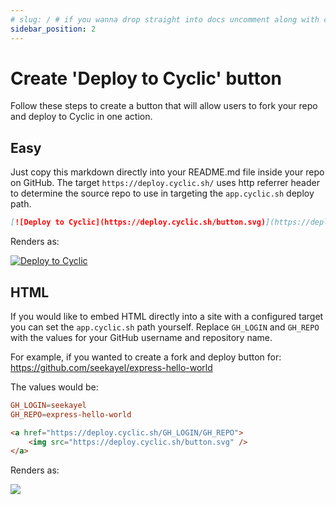 ```yaml
---
# slug: / # if you wanna drop straight into docs uncomment along with config change
sidebar_position: 2
---
```


# Create 'Deploy to Cyclic' button

Follow these steps to create a button that will allow users to fork your repo and deploy to Cyclic in one action.

## Easy

Just copy this markdown directly into your README.md file inside your repo on GitHub. The target `https://deploy.cyclic.sh/` uses http referrer header to determine the source repo to use in targeting the `app.cyclic.sh` deploy path.

```markdown
[![Deploy to Cyclic](https://deploy.cyclic.sh/button.svg)](https://deploy.cyclic.sh/)
```

Renders as:

[![Deploy to Cyclic](https://deploy.cyclic.sh/button.svg)](https://deploy.cyclic.sh/)

## HTML

If you would like to embed HTML directly into a site with a configured target you can set the `app.cyclic.sh` path yourself. Replace `GH_LOGIN` and `GH_REPO` with the values for your GitHub username and repository name.

For example, if you wanted to create a fork and deploy button for: https://github.com/seekayel/express-hello-world

The values would be:

```toml
GH_LOGIN=seekayel
GH_REPO=express-hello-world
```

```html
<a href="https://deploy.cyclic.sh/GH_LOGIN/GH_REPO">
    <img src="https://deploy.cyclic.sh/button.svg" />
</a>
```

Renders as:

<a href="https://deploy.cyclic.sh/GH_LOGIN/GH_REPO">
    <img src="https://deploy.cyclic.sh/button.svg" />
</a>
